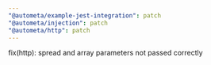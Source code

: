 ```yaml
---
"@autometa/example-jest-integration": patch
"@autometa/injection": patch
"@autometa/http": patch
---
```


fix(http): spread and array parameters not passed correctly
